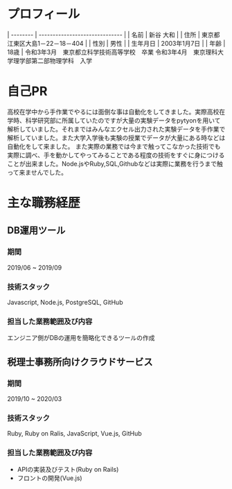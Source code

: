 # プロフィール
| -------- | ------------------------------ | 
| 名前     | 新谷 大和                      | 
| 住所     | 東京都江東区大島1－22－18－404 | 
| 性別     | 男性                           | 
| 生年月日 | 2003年1月7日                   | 
| 年齢     | 18歳                           | 
令和3年3月　東京都立科学技術高等学校　卒業
令和3年4月　東京理科大学理学部第二部物理学科　入学

# 自己PR
高校在学中から手作業でやるには面倒な事は自動化をしてきました。実際高校在学時、科学研究部に所属していたのですが大量の実験データをpytyonを用いて解析していました。それまではみんなエクセル出力された実験データを手作業で解析していました。また大学入学後も実験の授業でデータが大量にある時などは自動化をして来ました。
また実際の業務では今まで触ってこなかった技術でも実際に調べ、手を動かしてやってみることである程度の技術をすぐに身につけることが出来ました。Node.jsやRuby,SQL,Githubなどは実際に業務を行うまで触って来ませんでした。

# 主な職務経歴

## DB運用ツール

### 期間
2019/06 ~ 2019/09

### 技術スタック
Javascript, Node.js, PostgreSQL, GitHub

### 担当した業務範囲及び内容
エンジニア側がDBの運用を簡略化できるツールの作成

## 税理士事務所向けクラウドサービス

### 期間
2019/10 ~ 2020/03

### 技術スタック
Ruby, Ruby on Ralis, JavaScript, Vue.js, GitHub

### 担当した業務範囲及び内容
- APIの実装及びテスト(Ruby on Rails)
- フロントの開発(Vue.js)